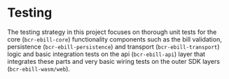 # Testing

The testing strategy in this project focuses on thorough unit tests for the core (`bcr-ebill-core`)
functionality components such as the bill validation, persistence (`bcr-ebill-persistence`)
and transport (`bcr-ebill-transport`) logic and basic integration tests on the api (`bcr-ebill-api`)
layer that integrates these parts and very basic wiring tests on the outer SDK layers (`bcr-ebill-wasm/web`).
